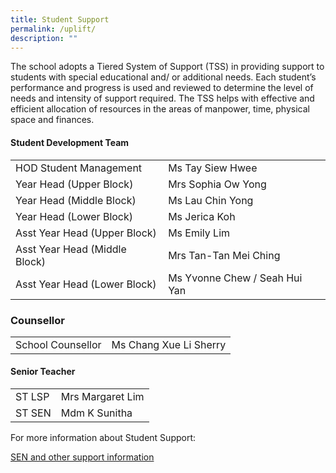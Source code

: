 ```yaml
---
title: Student Support
permalink: /uplift/
description: ""
---
```

The school adopts a Tiered System of Support (TSS) in providing support to students with special educational and/ or additional needs. Each student’s performance and progress is used and reviewed to determine the level of needs and intensity of support required. The TSS helps with effective and efficient allocation of resources in the areas of manpower, time, physical space and finances.




#### Student Development Team



|  |  | 
| -------- | -------- | 
| HOD Student Management | Ms Tay Siew Hwee |
| Year Head (Upper Block)     | Mrs Sophia Ow Yong     |
| Year Head (Middle Block)     | Ms Lau Chin Yong     |
| Year Head (Lower Block)     | Ms Jerica Koh     |
| Asst Year Head (Upper Block)     | Ms Emily Lim     |
| Asst Year Head (Middle Block)     | Mrs Tan-Tan Mei Ching     |
| Asst Year Head (Lower Block)     | Ms Yvonne Chew / Seah Hui Yan     |




### Counsellor

|  |  |
| --- | --- |
| School Counsellor  |  Ms Chang Xue Li Sherry  |


#### Senior Teacher


|  |  |
| ---| --- |
| ST LSP | Mrs Margaret Lim  | 
|  ST SEN  | Mdm K Sunitha |





For more information about Student Support:

[SEN and other support information](/SENinfo)